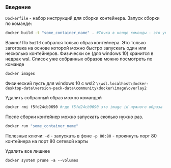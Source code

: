 ### Введение
`Dockerfile` -  набор инструкций для сборки контейнера. Запуск сборки по команде:
```bash
docker build -t "some_container_name" . #Точка в конце команды - это указание что `Dockerfile` надо искать в текущей папке
```

Важно! По `build` собрался только образ контейнера.  Это только заготовка на основе которой можно быстро запускать один или несколько контейнеров. 
Физически он (для windows 10) хранится в недрах wsl. Список уже собранных образов можно посмотреть по команде
```bash
docker images
```
Физический пусть для windows 10 c wsl2 `\\wsl.localhost\docker-desktop-data\version-pack-data\community\docker\image\overlay2`

Удалить собранный образ можно командой
```bash
docker rmi f5fd24cb9690 #где f5fd24cb9690 это image id нужного образа
```
После сборки контейнер можно запускать сколько нужно раз.
```bash
docker run "some_container_name"
```
Полезные ключи:
   `-d` - запускать в фоне
   `-p 80:80` - прокинуть порт 80 контейнера на порт 80 сетевой карты


Удалить все лишнее
```
docker system prune -a --volumes
```
